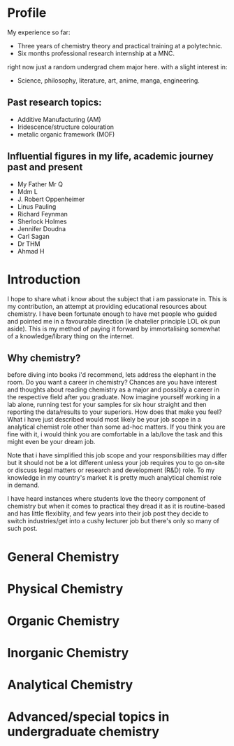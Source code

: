 <html>


<h1>
     Profile
</h1>

My experience so far:
<ul>
     <li> Three years of chemistry theory and practical training at a polytechnic. </li>
     <li> Six months professional research internship at a MNC.</li>
</ul>
right now just a random undergrad chem major here. with a slight interest in:
<ul>
    <li> Science, philosophy, literature, art, anime, manga, engineering. </li>
</ul>

<h2>    
    Past research topics:
</h2>
<ul>
    <li>Additive Manufacturing (AM)</li>
    <li>Iridescence/structure colouration</li>
    <li>metalic organic framework (MOF)</li>
</ul>


<h2>
Influential figures in my life, academic journey past and present
</h2>
<ul>
     <li>My Father Mr Q</li>
     <li>Mdm L</li>
    <li>J. Robert Oppenheimer</li>
    <li>Linus Pauling</li>
    <li>Richard Feynman</li>
    <li>Sherlock Holmes</li>
    <li>Jennifer Doudna</li>
    <li>Carl Sagan</li>
    <li>Dr THM</li>
    <li>Ahmad H</li>
  </ul>

<h1>
    Introduction
</h1>
<p> 
I hope to share what i know about the subject that i am passionate in. This is my contribution, an attempt at providing educational resources about chemistry. I have been fortunate enough to have met people who guided and pointed me in a favourable direction (le chatelier principle LOL ok pun aside). This is my method of paying it forward by immortalising somewhat of a knowledge/library thing on the internet. 

<h2>
     Why chemistry?
</h2>
<p>
     before diving into books i'd recommend, lets address the elephant in the room. Do you want a career in chemistry? Chances are you have interest and thoughts about reading chemistry as a major and possibly a career in the respective field after you graduate. Now imagine yourself working in a lab alone, running test for your samples for six hour straight and then reporting the data/results to your superiors. How does that make you feel? What i have just described would most likely be your job scope in a analytical chemist role other than some ad-hoc matters. If you think you are fine with it, i would think you are comfortable in a lab/love the task and this might even be your dream job. 
   </p>  
<p>
     Note that i have simplified this job scope and your responsibilities may differ but it should not be a lot different unless your job requires you to go on-site or discuss legal matters or research and development (R&D) role.
To my knowledge in my country's market it is pretty much analytical chemist role in demand.
</p>
<p>
I have heard instances where students love the theory component of chemistry but when it comes to practical they dread it as it is routine-based and has little flexiblity, and few years into their job post they decide to switch industries/get into a cushy lecturer job but there's only so many of such post.

</p>

<h1>
General Chemistry
</h1>

<h1>
Physical Chemistry
</h1>
<h1>
Organic Chemistry
</h1>
<h1>
Inorganic Chemistry
</h1>
<h1>
Analytical Chemistry
</h1>
<h1>
Advanced/special topics in undergraduate chemistry
</h1>


